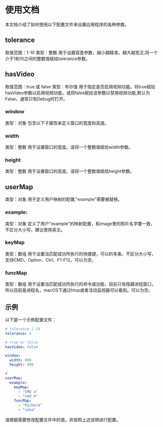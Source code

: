 # 使用文档

本文档介绍了如何使用以下配置文件来设置应用程序的各种参数。

## tolerance

取值范围：1-10
类型：整数
用于设置容差参数，越小越精准，越大越宽泛,将一个介于1和10之间的整数值赋给tolerance参数。

## hasVideo

取值范围：true 或 false
类型：布尔值
用于指定是否启用视频功能。将true赋给hasVideo参数以启用视频功能，或将false赋给该参数以禁用视频功能,默认为False，通常只有Debug时打开。

### window

类型：对象
包含以下子属性来定义窗口的宽度和高度。

### width

类型：整数
用于设置窗口的宽度。请将一个整数值赋给width参数。

### height

类型：整数
用于设置窗口的高度。请将一个整数值赋给height参数。

## userMap

类型：对象
用于定义用户映射的配置,"example"需要被替换。

### example:

类型：对象
定义了用户"example"的映射配置，和image里的照片名字要一致，不区分大小写，建议使用英文。

### keyMap

类型：数组
用于设置当匹配成功所执行的快捷键，可以的多条，不区分大小写，支持CMD、Option、Ctrl、F1-F12。可以为空。

### funcMap

类型：数组
用于设置当匹配成功所执行的命令或功能，目前只有隐藏进程窗口，所以目前是进程名，macOS下通过htop或者活动监视器可以看到。可以为空。

## 示例

以下是一个示例配置文件：

```yaml
# tolerance 1-10
tolerance: 4

# true or false
hasVideo: false

window:
  width: 800
  height: 600

#
userMap:
  example:
    keyMap:
      - "CMD a"
      - "cmd m"
    funcMap:
      - "Pycharm"
      - "idea"
```

请根据需要修改配置文件中的值，并按照上述说明进行配置。